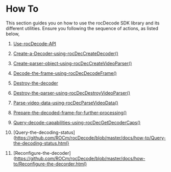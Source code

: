 


# How To

This section guides you on how to use the rocDecode SDK library and its different utilities. Ensure you following the sequence of actions, as listed below,

1. [Use-rocDecode-API](https://github.com/ROCm/rocDecode/blob/master/docs/how-to/Use-rocDecode-API.html)

2. [Create-a-Decoder-using-rocDecCreateDecoder()](https://github.com/ROCm/rocDecode/blob/master/docs/how-to/Create-a-decoder-using-rocDecCreateDecoder.html)

3. [Create-parser-object-using-rocDecCreateVideoParser()](https://github.com/ROCm/rocDecode/blob/master/docs/how-to/Create-parser-object-using-rocDecCreateVideoParser.html)

4. [Decode-the-frame-using-rocDecDecodeFrame()](https://github.com/ROCm/rocDecode/blob/master/docs/how-to/Decode-the-frame-using-rocDecDecodeFrame.html)

5. [Destroy-the-decoder](https://github.com/ROCm/rocDecode/blob/master/docs/how-to/Destroy-the-decoder.html)

6. [Destroy-the-parser-using-rocDecDestroyVideoParser()](https://github.com/ROCm/rocDecode/blob/master/docs/how-to/Destroy-the-decoder.html)

7. [Parse-video-data-using-rocDecParseVideoData()](https://github.com/ROCm/rocDecode/blob/master/docs/how-to/Parse-video-data-using-rocDecParseVideoData.html)

8. [Prepare-the-decoded-frame-for-further-processing()](https://github.com/ROCm/rocDecode/blob/master/docs/how-to/Prepare-the-decoded-frame-for-further-processing.html)

9. [Query-decode-capabilities-using-rocDecGetDecoderCaps()](https://github.com/ROCm/rocDecode/blob/master/docs/how-to/Query-decode-capabilities-using-rocDecGetDecoderCaps.html)

10. [Query-the-decoding-status](https://github.com/ROCm/rocDecode/blob/master/docs/how-to/Query-the-decoding-status.html}

11. [Reconfigure-the-decoder](https://github.com/ROCm/rocDecode/blob/master/docs/how-to/Reconfigure-the-decorder.html}







